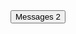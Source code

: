 <script>
  import { Button, Indicator } from 'svelte-5-ui-lib'
</script>

<Button btnclass="gap-2">
	Messages
	<Indicator color="none" class="bg-primary-200 text-xs text-primary-800 font-semibold" size="lg">2</Indicator>
</Button>